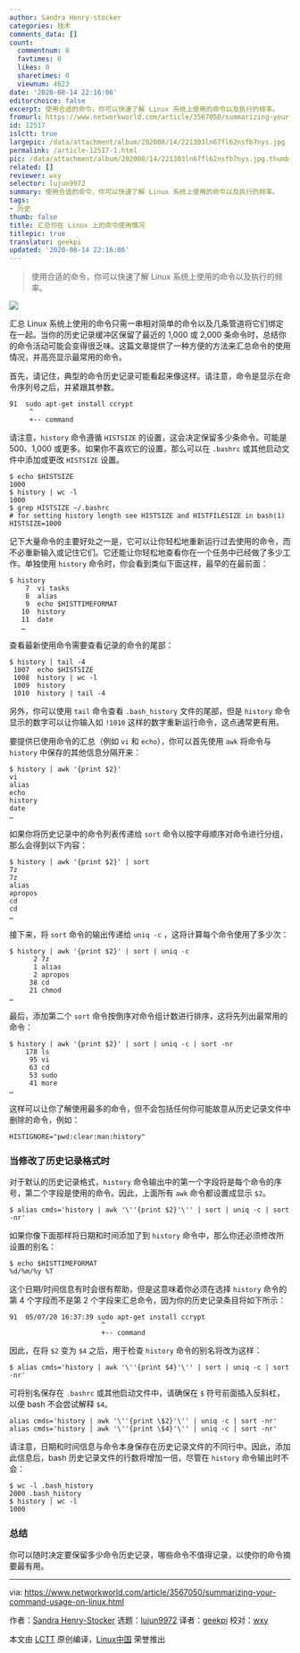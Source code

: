 ```yaml
---
author: Sandra Henry-stocker
categories: 技术
comments_data: []
count:
  commentnum: 0
  favtimes: 0
  likes: 0
  sharetimes: 0
  viewnum: 4623
date: '2020-08-14 22:16:06'
editorchoice: false
excerpt: 使用合适的命令，你可以快速了解 Linux 系统上使用的命令以及执行的频率。
fromurl: https://www.networkworld.com/article/3567050/summarizing-your-command-usage-on-linux.html
id: 12517
islctt: true
largepic: /data/attachment/album/202008/14/221303ln67fl62nsfb7nys.jpg
permalink: /article-12517-1.html
pic: /data/attachment/album/202008/14/221303ln67fl62nsfb7nys.jpg.thumb.jpg
related: []
reviewer: wxy
selector: lujun9972
summary: 使用合适的命令，你可以快速了解 Linux 系统上使用的命令以及执行的频率。
tags:
- 历史
thumb: false
title: 汇总你在 Linux 上的命令使用情况
titlepic: true
translator: geekpi
updated: '2020-08-14 22:16:06'
---
```



> 
> 使用合适的命令，你可以快速了解 Linux 系统上使用的命令以及执行的频率。
> 
> 
> 


![](/data/attachment/album/202008/14/221303ln67fl62nsfb7nys.jpg)


汇总 Linux 系统上使用的命令只需一串相对简单的命令以及几条管道将它们绑定在一起。当你的历史记录缓冲区保留了最近的 1,000 或 2,000 条命令时，总结你的命令活动可能会变得很乏味。这篇文章提供了一种方便的方法来汇总命令的使用情况，并高亮显示最常用的命令。


首先，请记住，典型的命令历史记录可能看起来像这样。请注意，命令是显示在命令序列号之后，并紧跟其参数。



```
91  sudo apt-get install ccrypt
     ^
     +-- command

```

请注意，`history` 命令遵循 `HISTSIZE` 的设置，这会决定保留多少条命令。可能是 500、1,000 或更多。如果你不喜欢它的设置，那么可以在 `.bashrc` 或其他启动文件中添加或更改 `HISTSIZE` 设置。



```
$ echo $HISTSIZE
1000
$ history | wc -l
1000
$ grep HISTSIZE ~/.bashrc
# for setting history length see HISTSIZE and HISTFILESIZE in bash(1)
HISTSIZE=1000

```

记下大量命令的主要好处之一是，它可以让你轻松地重新运行过去使用的命令，而不必重新输入或记住它们。它还能让你轻松地查看你在一个任务中已经做了多少工作。单独使用 `history` 命令时，你会看到类似下面这样，最早的在最前面：



```
$ history
    7  vi tasks
    8  alias
    9  echo $HISTTIMEFORMAT
   10  history
   11  date
   …

```

查看最新使用命令需要查看记录的命令的尾部：



```
$ history | tail -4
 1007  echo $HISTSIZE
 1008  history | wc -l
 1009  history
 1010  history | tail -4

```

另外，你可以使用 `tail` 命令查看 `.bash_history` 文件的尾部，但是 `history` 命令显示的数字可以让你输入如 `!1010` 这样的数字重新运行命令，这点通常更有用。


要提供已使用命令的汇总（例如 `vi` 和 `echo`），你可以首先使用 `awk` 将命令与 `history` 中保存的其他信息分隔开来：



```
$ history | awk '{print $2}'
vi
alias
echo
history
date
…

```

如果你将历史记录中的命令列表传递给 `sort` 命令以按字母顺序对命令进行分组，那么会得到以下内容：



```
$ history | awk '{print $2}' | sort
7z
7z
alias
apropos
cd
cd
…

```

接下来，将 `sort` 命令的输出传递给 `uniq -c` ，这将计算每个命令使用了多少次：



```
$ history | awk '{print $2}' | sort | uniq -c
      2 7z
      1 alias
      2 apropos
     38 cd
     21 chmod
…

```

最后，添加第二个 `sort` 命令按倒序对命令组计数进行排序，这将先列出最常用的命令：



```
$ history | awk '{print $2}' | sort | uniq -c | sort -nr
    178 ls
     95 vi
     63 cd
     53 sudo
     41 more
…

```

这样可以让你了解使用最多的命令，但不会包括任何你可能故意从历史记录文件中删除的命令，例如：



```
HISTIGNORE="pwd:clear:man:history"

```

### 当修改了历史记录格式时


对于默认的历史记录格式，`history` 命令输出中的第一个字段将是每个命令的序号，第二个字段是使用的命令。因此，上面所有 `awk` 命令都设置成显示 `$2`。



```
$ alias cmds='history | awk '\''{print $2}'\'' | sort | uniq -c | sort -nr'

```

如果你像下面那样将日期和时间添加了到 `history` 命令中，那么你还必须修改所设置的别名：



```
$ echo $HISTTIMEFORMAT
%d/%m/%y %T

```

这个日期/时间信息有时会很有帮助，但是这意味着你必须在选择 `history` 命令的第 4 个字段而不是第 2 个字段来汇总命令，因为你的历史记录条目将如下所示：



```
91  05/07/20 16:37:39 sudo apt-get install ccrypt
                       ^
                       +-- command

```

因此，在将 `$2` 变为 `$4` 之后，用于检查 `history` 命令的别名将改为这样：



```
$ alias cmds='history | awk '\''{print $4}'\'' | sort | uniq -c | sort -nr'

```

可将别名保存在 `.bashrc` 或其他启动文件中，请确保在 `$` 符号前面插入反斜杠，以便 bash 不会尝试解释 `$4`。



```
alias cmds='history | awk '\''{print \$2}'\'' | uniq -c | sort -nr'
alias cmds='history | awk '\''{print \$4}'\'' | uniq -c | sort -nr'

```

请注意，日期和时间信息与命令本身保存在历史记录文件的不同行中。因此，添加此信息后，bash 历史记录文件的行数将增加一倍，尽管在 `history` 命令输出时不会：



```
$ wc -l .bash_history
2000 .bash_history
$ history | wc -l
1000

```

### 总结


你可以随时决定要保留多少命令历史记录，哪些命令不值得记录，以使你的命令摘要最有用。




---


via: <https://www.networkworld.com/article/3567050/summarizing-your-command-usage-on-linux.html>


作者：[Sandra Henry-Stocker](https://www.networkworld.com/author/Sandra-Henry_Stocker/) 选题：[lujun9972](https://github.com/lujun9972) 译者：[geekpi](https://github.com/geekpi) 校对：[wxy](https://github.com/wxy)


本文由 [LCTT](https://github.com/LCTT/TranslateProject) 原创编译，[Linux中国](https://linux.cn/) 荣誉推出